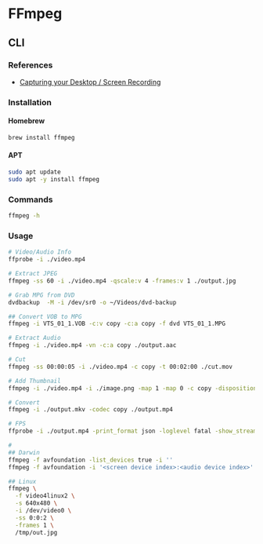 # FFmpeg

## CLI

### References

- [Capturing your Desktop / Screen Recording](https://trac.ffmpeg.org/wiki/Capture/Desktop)

### Installation

#### Homebrew

```sh
brew install ffmpeg
```

#### APT

```sh
sudo apt update
sudo apt -y install ffmpeg
```

### Commands

```sh
ffmpeg -h
```

### Usage

```sh
# Video/Audio Info
ffprobe -i ./video.mp4

# Extract JPEG
ffmpeg -ss 60 -i ./video.mp4 -qscale:v 4 -frames:v 1 ./output.jpg

# Grab MPG from DVD
dvdbackup  -M -i /dev/sr0 -o ~/Videos/dvd-backup

## Convert VOB to MPG
ffmpeg -i VTS_01_1.VOB -c:v copy -c:a copy -f dvd VTS_01_1.MPG

# Extract Audio
ffmpeg -i ./video.mp4 -vn -c:a copy ./output.aac

# Cut
ffmpeg -ss 00:00:05 -i ./video.mp4 -c copy -t 00:02:00 ./cut.mov

# Add Thumbnail
ffmpeg -i ./video.mp4 -i ./image.png -map 1 -map 0 -c copy -disposition:0 attached_pic ./output.mp4

# Convert
ffmpeg -i ./output.mkv -codec copy ./output.mp4

# FPS
ffprobe -i ./output.mp4 -print_format json -loglevel fatal -show_streams -count_frames

#
## Darwin
ffmpeg -f avfoundation -list_devices true -i ''
ffmpeg -f avfoundation -i '<screen device index>:<audio device index>' ./output.mkv

## Linux
ffmpeg \
  -f video4linux2 \
  -s 640x480 \
  -i /dev/video0 \
  -ss 0:0:2 \
  -frames 1 \
  /tmp/out.jpg
```
